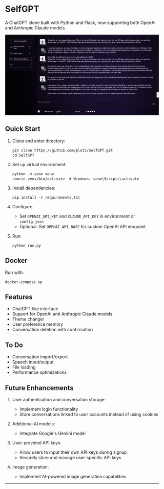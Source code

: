 # SelfGPT

A ChatGPT clone built with Python and Flask, now supporting both OpenAI and Anthropic Claude models.

![SelfGPT Screenshot](selfgpt2.png)

## Quick Start

1. Clone and enter directory:
   ```
   git clone https://github.com/plotJ/SelfGPT.git
   cd SelfGPT
   ```

2. Set up virtual environment:
   ```
   python -m venv venv
   source venv/bin/activate  # Windows: venv\Scripts\activate
   ```

3. Install dependencies:
   ```
   pip install -r requirements.txt
   ```

4. Configure:
   - Set `OPENAI_API_KEY` and `CLAUDE_API_KEY` in environment or `config.json`
   - Optional: Set `OPENAI_API_BASE` for custom OpenAI API endpoint

5. Run:
   ```
   python run.py
   ```

## Docker

Run with:
```
docker-compose up
```

## Features

- ChatGPT-like interface
- Support for OpenAI and Anthropic Claude models
- Theme changer
- User preference memory
- Conversation deletion with confirmation

## To Do

- Conversation import/export
- Speech input/output
- File loading
- Performance optimizations

## Future Enhancements

1. User authentication and conversation storage:
   - Implement login functionality
   - Store conversations linked to user accounts instead of using cookies

2. Additional AI models:
   - Integrate Google's Gemini model

3. User-provided API keys:
   - Allow users to input their own API keys during signup
   - Securely store and manage user-specific API keys

4. Image generation:
   - Implement AI-powered image generation capabilities

---